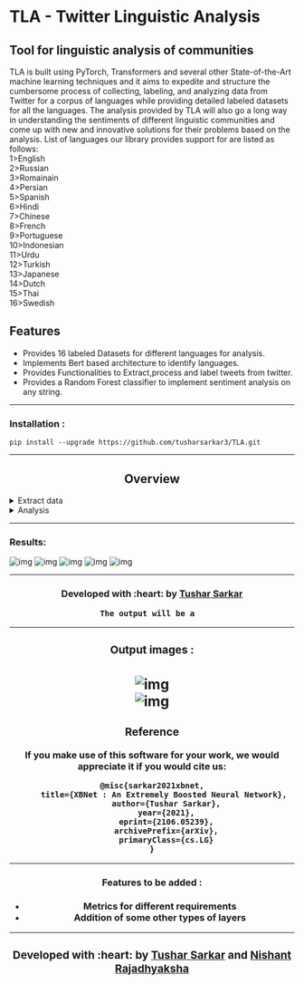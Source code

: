 # TLA - Twitter Linguistic Analysis
## Tool for linguistic analysis of communities 

TLA is built using PyTorch, Transformers and several other State-of-the-Art machine learning
techniques and it aims to expedite and structure the cumbersome process of collecting, labeling, and analyzing data
from Twitter for a corpus of languages while providing detailed labeled datasets
for all the languages. The analysis
provided by TLA will also go a long way in understanding the sentiments of
different linguistic communities and come up with new and innovative solutions
for their problems based on the analysis.
List of languages our library provides support for are  listed as follows:<br>
1>English
<br>
2>Russian
<br>
3>Romainain
<br>
4>Persian
<br>
5>Spanish
<br>
6>Hindi
<br>
7>Chinese
<br>
8>French
<br>
9>Portuguese
<br>
10>Indonesian
<br>
11>Urdu
<br>
12>Turkish
<br>
13>Japanese
<br>
14>Dutch
<br>
15>Thai
<br>
16>Swedish
<br>



## Features

- Provides 16 labeled Datasets for different languages for analysis.
- Implements Bert based architecture to identify languages.
- Provides Functionalities to Extract,process and label tweets from twitter.
- Provides a Random Forest classifier to implement sentiment analysis on any string.

---


### Installation :
```
pip install --upgrade https://github.com/tusharsarkar3/TLA.git
```
---

## <div align="center">Overview</div>

<details>
<summary>Extract data</summary>
Navigate to the required directory

```
cd Data
```

Run the following command:
```
python get_data.py --lang en --process True
```
Lang flag is used to input the language of the dataset that is required and
process flag shows where pre-processing should be done before returning the data.
Give the following codes in the lang flag wrt the required language:

| Language | Code   | Language | Code |
| ----------------  | ---------------- | ---------------- | ---------------- |
| English |   en    | Hindi    |   hi  |
| ----------------  | ---------------- | ---------------- | ---------------- |
| Swedish |   sv    | Thai     |   th  |
| ----------------  | ---------------- | ---------------- | ---------------- |
 | Dutch   |   nl   | Japanese |   ja  |
 | ---------------- | ---------------- | ---------------- | ---------------- |
 | Turkish  |   tr  | Urdu     |  ur   |
 | ---------------- | ---------------- | ---------------- | ---------------- |
 | Indonesian | id   |Portuguese | pt  |
 | ---------------- | ---------------- | ---------------- | ---------------- |
 | French    | fr   | Chinese |  zn-ch |
 | ---------------- | ---------------- | ---------------- | ---------------- |
 | Spanish  | es    | Persian |   fa   |
 | ---------------- | ---------------- | ---------------- | ---------------- |
 | Romainain | ro  | Russian | ru |



To load a dataset run the following command in python.
 
```
df= pd.read_csv("TLA/TLA/Datasets/get_data_en.csv")
 
```
The command will return a dataframe consisting of the data for the specific language requested.
 
In the phrase get_data_en, en can be sunstituted by the desired language code to load the dataframe for the specific language.
 
 
 
</details>




<details>
<summary>Analysis</summary>
 
 <summary> Training </summary>
 To train a random forest classifier for the purpose of sentiment analysis run the following command in your terminal.
 
 ```  
 cd Analysis
 
 ```
 then 
 
 ```
 python train.rf --path "path to your datafile" --train_all_datasets False
 
 ```
 
 here the --path flag represents the path to the required dataset you want to train the Random Forest Classifier on
 the --train_all_datasets flag is a boolean which can be used to train the model on multiple datasets at once.
 
 The output is a file with the a .pkl file extention saved in the folder at location "TLA\Analysis\saved_rf\{}.pkl"
 The output for vectorization of is stored in a .pkl file in the directory  "TLA\Analysis\saved_vec\{}.pkl"
 
 <summary> Get Sentiment </summary>
 
 To get the sentiment of any string use the following code.
 
 In your terminal type
 
 ```
 cd Analysis
 
 ```
 then in your terminal type
 
 ```
 python get_sentiment.py --prediction "Your string for prediction to be made upon" --lang "en"
 
 
 ```
 
 here the --prediction flag collects the string for which you want to get the sentiment for.
 the --lang represents the language code representing the language you typed your string in.
 
 The output is a sentiment which is either positive or negative depending on your string.
 
 
 <summary>Statistics</summary>
 
 To get a comprehensive statistic on sentiment of datasets run the following command.
 
 In your terminal type
 
 ```
 
 cd Analysis
 
 ```
 
 then
 
 ```
 
 python analyse.py 
 
 ---
 
 This will give you an output of a table1.csv file at the location 'TLA\Analysis\analysis\table1.csv' comprising of statistics relating to the
 percentage of positive or negative tweets for a given language dataset.
 
 It will also give a table2.csv file at 'TLA\Analysis\analysis\table2.csv' comprising of statistics for all languages combined.
 
 
 
 
 
 
 
 

</details>  

<details open>
<summary>Inference </summary>

```bash
$ python detect.py --weights 'path to the best set of weights' --source 0  # webcam       
                                                                        file.jpg  # image 
                                                                        file.mp4  # video
                                                                        path/  # directory
                                                                        path/*.jpg  # glob
                                                                        'https://youtu.be/NUsoVlDFqZg'  # YouTube video
                                                                        'rtsp://example.com/media.mp4'  # RTSP, RTMP, HTTP stream
```
 The results will be stored in a new directory named run which will be on the same level as the root directory.
 
 Check out <a href="https://github.com/ultralytics/yolov5">YOLOv5</a> for more information.
</details>



---
### Results:

![img](exp27/test_batch0_pred.jpg)
![img](exp27/results.png)
![img](exp27/P_curve.png) 
![img](exp27/R_curve.png)
![img](exp27/PR_curve.png)

---

<h3 align="center"><b>Developed with :heart: by <a href="https://github.com/tusharsarkar3">Tushar Sarkar</a>



                                                         
                                          
```
The output will be a  
```
---
### Output images :

![img](screenshots/Results_metrics.png)  
![img](screenshots/results_graph.png)
---

### Reference
If you make use of this software for your work, we would appreciate it if you would cite us:
```
@misc{sarkar2021xbnet,
      title={XBNet : An Extremely Boosted Neural Network}, 
      author={Tushar Sarkar},
      year={2021},
      eprint={2106.05239},
      archivePrefix={arXiv},
      primaryClass={cs.LG}
}
```
---
 #### Features to be added :
- Metrics for different requirements
- Addition of some other types of layers

---

<h3 align="center"><b>Developed with :heart: by <a href="https://github.com/tusharsarkar3">Tushar Sarkar</a> and <a href="https://github.com/nishant42491">Nishant Rajadhyaksha</a>
